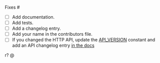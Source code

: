 Fixes #

- [ ] Add documentation.
- [ ] Add tests.
- [ ] Add a changelog entry.
- [ ] Add your name in the contributors file.
- [ ] If you changed the HTTP API, update the [API_VERSION](https://github.com/Kinto/kinto/blob/master/kinto/__init__.py#L15) constant and add an API changelog entry [in the docs](https://github.com/Kinto/kinto/blob/master/docs/api/index.rst)

r? @
